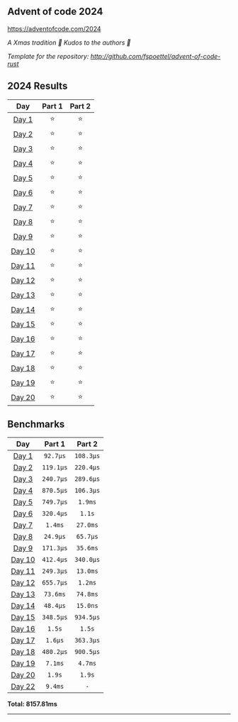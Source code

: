 ## Advent of code 2024

https://adventofcode.com/2024

_A Xmas tradition 🎅 Kudos to the authors 🎉_


_Template for the repository: http://github.com/fspoettel/advent-of-code-rust_


<!--- advent_readme_stars table --->
## 2024 Results

| Day | Part 1 | Part 2 |
| :---: | :---: | :---: |
| [Day 1](https://adventofcode.com/2024/day/1) | ⭐ | ⭐ |
| [Day 2](https://adventofcode.com/2024/day/2) | ⭐ | ⭐ |
| [Day 3](https://adventofcode.com/2024/day/3) | ⭐ | ⭐ |
| [Day 4](https://adventofcode.com/2024/day/4) | ⭐ | ⭐ |
| [Day 5](https://adventofcode.com/2024/day/5) | ⭐ | ⭐ |
| [Day 6](https://adventofcode.com/2024/day/6) | ⭐ | ⭐ |
| [Day 7](https://adventofcode.com/2024/day/7) | ⭐ | ⭐ |
| [Day 8](https://adventofcode.com/2024/day/8) | ⭐ | ⭐ |
| [Day 9](https://adventofcode.com/2024/day/9) | ⭐ | ⭐ |
| [Day 10](https://adventofcode.com/2024/day/10) | ⭐ | ⭐ |
| [Day 11](https://adventofcode.com/2024/day/11) | ⭐ | ⭐ |
| [Day 12](https://adventofcode.com/2024/day/12) | ⭐ | ⭐ |
| [Day 13](https://adventofcode.com/2024/day/13) | ⭐ | ⭐ |
| [Day 14](https://adventofcode.com/2024/day/14) | ⭐ | ⭐ |
| [Day 15](https://adventofcode.com/2024/day/15) | ⭐ | ⭐ |
| [Day 16](https://adventofcode.com/2024/day/16) | ⭐ | ⭐ |
| [Day 17](https://adventofcode.com/2024/day/17) | ⭐ | ⭐ |
| [Day 18](https://adventofcode.com/2024/day/18) | ⭐ | ⭐ |
| [Day 19](https://adventofcode.com/2024/day/19) | ⭐ | ⭐ |
| [Day 20](https://adventofcode.com/2024/day/20) | ⭐ | ⭐ |
<!--- advent_readme_stars table --->

<!--- benchmarking table --->
## Benchmarks

| Day | Part 1 | Part 2 |
| :---: | :---: | :---:  |
| [Day 1](./src/bin/01.rs) | `92.7µs` | `108.3µs` |
| [Day 2](./src/bin/02.rs) | `119.1µs` | `220.4µs` |
| [Day 3](./src/bin/03.rs) | `240.7µs` | `289.6µs` |
| [Day 4](./src/bin/04.rs) | `870.5µs` | `106.3µs` |
| [Day 5](./src/bin/05.rs) | `749.7µs` | `1.9ms` |
| [Day 6](./src/bin/06.rs) | `320.4µs` | `1.1s` |
| [Day 7](./src/bin/07.rs) | `1.4ms` | `27.0ms` |
| [Day 8](./src/bin/08.rs) | `24.9µs` | `65.7µs` |
| [Day 9](./src/bin/09.rs) | `171.3µs` | `35.6ms` |
| [Day 10](./src/bin/10.rs) | `412.4µs` | `340.0µs` |
| [Day 11](./src/bin/11.rs) | `249.3µs` | `13.0ms` |
| [Day 12](./src/bin/12.rs) | `655.7µs` | `1.2ms` |
| [Day 13](./src/bin/13.rs) | `73.6ms` | `74.8ms` |
| [Day 14](./src/bin/14.rs) | `48.4µs` | `15.0ns` |
| [Day 15](./src/bin/15.rs) | `348.5µs` | `934.5µs` |
| [Day 16](./src/bin/16.rs) | `1.5s` | `1.5s` |
| [Day 17](./src/bin/17.rs) | `1.6µs` | `363.3µs` |
| [Day 18](./src/bin/18.rs) | `480.2µs` | `900.5µs` |
| [Day 19](./src/bin/19.rs) | `7.1ms` | `4.7ms` |
| [Day 20](./src/bin/20.rs) | `1.9s` | `1.9s` |
| [Day 22](./src/bin/22.rs) | `9.4ms` | `-` |

**Total: 8157.81ms**
<!--- benchmarking table --->

---
